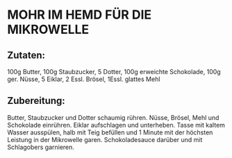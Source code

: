 # MOHR IM HEMD FÜR DIE MIKROWELLE

## Zutaten:

100g Butter, 100g Staubzucker, 5 Dotter, 100g erweichte Schokolade, 100g
ger. Nüsse, 5 Eiklar, 2 Essl. Brösel, 1Essl. glattes Mehl

## Zubereitung:

Butter, Staubzucker und Dotter schaumig rühren. Nüsse, Brösel, Mehl und
Schokolade einrühren. Eiklar aufschlagen und unterheben. Tasse mit
kaltem Wasser ausspülen, halb mit Teig befüllen und 1 Minute mit der
höchsten Leistung in der Mikrowelle garen. Schokoladesauce darüber und
mit Schlagobers garnieren.

